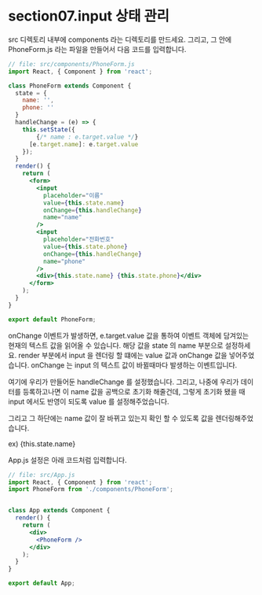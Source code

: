 # section07.input 상태 관리

src 디렉토리 내부에 components 라는 디렉토리를 만드세요. 그리고, 그 안에 PhoneForm.js 라는 파일을 만들어서 다음 코드를 입력합니다.

```jsx
// file: src/components/PhoneForm.js
import React, { Component } from 'react';

class PhoneForm extends Component {
  state = {
    name: '',
    phone: ''
  }
  handleChange = (e) => {
    this.setState({
        {/* name : e.target.value */}
      [e.target.name]: e.target.value
    });
  }
  render() {
    return (
      <form>
        <input
          placeholder="이름"
          value={this.state.name}
          onChange={this.handleChange}
          name="name"
        />
        <input
          placeholder="전화번호"
          value={this.state.phone}
          onChange={this.handleChange}
          name="phone"
        />
        <div>{this.state.name} {this.state.phone}</div>
      </form>
    );
  }
}

export default PhoneForm;
```

onChange 이벤트가 발생하면, e.target.value 값을 통하여 이벤트 객체에 담겨있는 현재의 텍스트 값을 읽어올 수 있습니다. 해당 값을 state 의 name 부분으로 설정하세요.
render 부분에서 input 을 렌더링 할 떄에는 value 값과 onChange 값을 넣어주었습니다. onChange 는 input 의 텍스트 값이 바뀔때마다 발생하는 이벤트입니다. 

여기에 우리가 만들어둔 handleChange 를 설정했습니다. 그리고, 나중에 우리가 데이터를 등록하고나면 이 name 값을 공백으로 초기화 해줄건데, 그렇게 초기화 됐을 때 input 에서도 반영이 되도록 value 를 설정해주었습니다.

그리고 그 하단에는 name 값이 잘 바뀌고 있는지 확인 할 수 있도록 값을 렌더링해주었습니다.

ex) {this.state.name}



App.js 설정은 아래 코드처럼 입력합니다.

```jsx
// file: src/App.js
import React, { Component } from 'react';
import PhoneForm from './components/PhoneForm';


class App extends Component {
  render() {
    return (
      <div>
        <PhoneForm />
      </div>
    );
  }
}

export default App;
```

